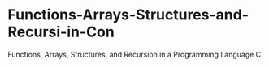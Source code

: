 # Functions-Arrays-Structures-and-Recursi-in-Con
Functions, Arrays, Structures, and Recursion in a Programming Language  C
